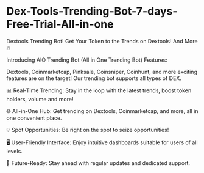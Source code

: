 # Dex-Tools-Trending-Bot-7-days-Free-Trial-All-in-one
Dextools Trending Bot! Get Your Token to the Trends on Dextools! And More 🔥

Introducing AIO Trending Bot (All in One Trending Bot) Features:

Dextools, Coinmarketcap, Pinksale, Coinsniper, Coinhunt, and more exciting features are on the target! Our trending bot supports all types of DEX.
 

📊 Real-Time Trending: Stay in the loop with the latest trends, boost token holders, volume and more!
 

🌐 All-in-One Hub: Get trending on Dextools, Coinmarketcap, and more, all in one convenient place.
 

💡 Spot Opportunities: Be right on the spot to seize opportunities!
 

🖥️ User-Friendly Interface: Enjoy intuitive dashboards suitable for users of all levels.
 

🔮 Future-Ready: Stay ahead with regular updates and dedicated support.
